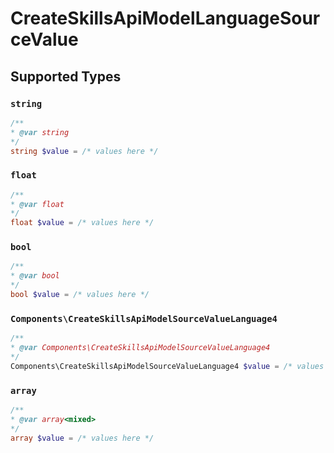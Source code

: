 # CreateSkillsApiModelLanguageSourceValue


## Supported Types

### `string`

```php
/**
* @var string
*/
string $value = /* values here */
```

### `float`

```php
/**
* @var float
*/
float $value = /* values here */
```

### `bool`

```php
/**
* @var bool
*/
bool $value = /* values here */
```

### `Components\CreateSkillsApiModelSourceValueLanguage4`

```php
/**
* @var Components\CreateSkillsApiModelSourceValueLanguage4
*/
Components\CreateSkillsApiModelSourceValueLanguage4 $value = /* values here */
```

### `array`

```php
/**
* @var array<mixed>
*/
array $value = /* values here */
```


